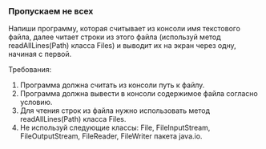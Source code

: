 
### Пропускаем не всех

Напиши программу, которая считывает из консоли имя текстового файла, далее читает строки из этого файла (используй
метод readAllLines(Path) класса Files) и выводит их на экран через одну, начиная с первой.


Требования:
1.	Программа должна считать из консоли путь к файлу.
2.	Программа должна вывести в консоли содержимое файла согласно условию.
3.	Для чтения строк из файла нужно использовать метод readAllLines(Path) класса Files.
4.	Не используй следующие классы: File, FileInputStream, FileOutputStream, FileReader, FileWriter пакета java.io.



